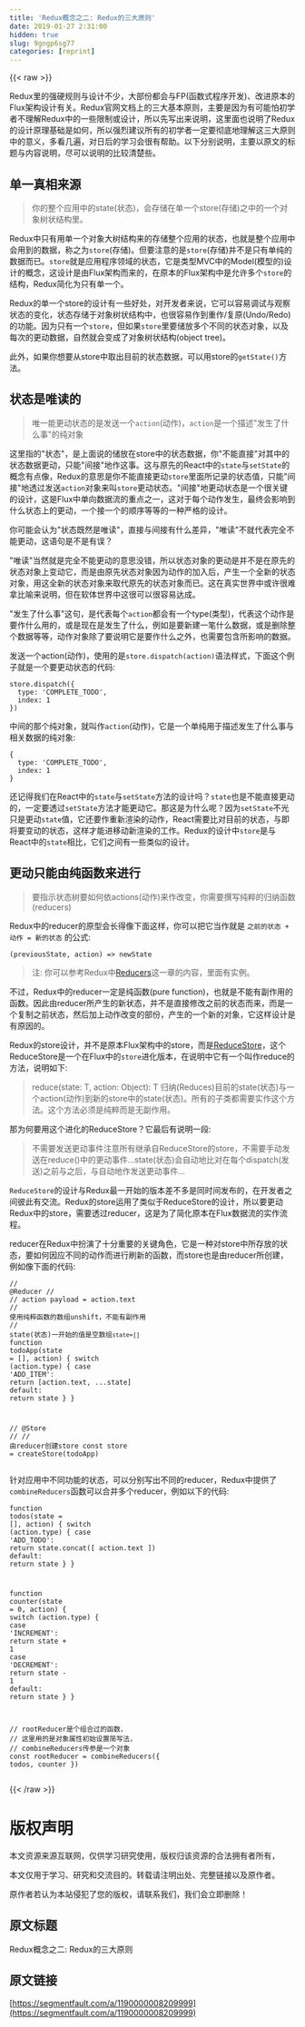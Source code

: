```yaml
---
title: 'Redux概念之二: Redux的三大原则' 
date: 2019-01-27 2:31:00
hidden: true
slug: 9gngp6sg77
categories: [reprint]
---
```


{{< raw >}}

                    
<p>Redux里的强硬规则与设计不少，大部份都会与FP(函数式程序开发)、改进原本的Flux架构设计有关。Redux官网文档上的三大基本原则，主要是因为有可能怕初学者不理解Redux中的一些限制或设计，所以先写出来说明，这里面也说明了Redux的设计原理基础是如何，所以强烈建议所有的初学者一定要彻底地理解这三大原则中的意义，多看几遍，对日后的学习会很有帮助。以下分别说明，主要以原文的标题与内容说明，尽可以说明的比较清楚些。</p>
<h2 id="articleHeader0">单一真相来源</h2>
<blockquote><p>你的整个应用中的state(状态)，会存储在单一个store(存储)之中的一个对象树状结构里。</p></blockquote>
<p>Redux中只有用单一个对象大树结构来的存储整个应用的状态，也就是整个应用中会用到的数据，称之为<code>store</code>(存储)。但要注意的是<code>store</code>(存储)并不是只有单纯的数据而已。<code>store</code>就是应用程序领域的状态，它是类型MVC中的Model(模型的)设计的概念，这设计是由Flux架构而来的，在原本的Flux架构中是允许多个<code>store</code>的结构，Redux简化为只有单一个。</p>
<p>Redux的单一个store的设计有一些好处，对开发者来说，它可以容易调试与观察状态的变化，状态存储于对象树状结构中，也很容易作到重作/复原(Undo/Redo)的功能。因为只有一个<code>store</code>，但如果<code>store</code>里要储放多个不同的状态对象，以及每次的更动数据，自然就会变成了对象树状结构(object tree)。</p>
<p>此外，如果你想要从store中取出目前的状态数据，可以用store的<code>getState()</code>方法。</p>
<h2 id="articleHeader1">状态是唯读的</h2>
<blockquote><p>唯一能更动状态的是发送一个<code>action</code>(动作)，<code>action</code>是一个描述"发生了什么事"的纯对象</p></blockquote>
<p>这里指的"状态"，是上面说的储放在store中的状态数据，你"不能直接"对其中的状态数据更动，只能"间接"地作这事。这与原先的React中的<code>state</code>与<code>setState</code>的概念有点像，Redux的意思是你不能直接更动<code>store</code>里面所记录的状态值，只能"间接"地透过发送<code>action</code>对象来叫<code>store</code>更动状态。"间接"地更动状态是一个很关键的设计，这是Flux中单向数据流的重点之一，这对于每个动作发生，最终会影响到什么状态上的更动，一个接一个的顺序等等的一种严格的设计。</p>
<p>你可能会认为"状态既然是唯读"，直接与间接有什么差异，"唯读"不就代表完全不能更动，这语句是不是有误？</p>
<p>"唯读"当然就是完全不能更动的意思没错，所以状态对象的更动是并不是在原先的状态对象上变动它，而是由原先状态对象因为动作的加入后，产生一个全新的状态对象，用这全新的状态对象来取代原先的状态对象而已。这在真实世界中或许很难拿比喻来说明，但在软体世界中这很可以很容易达成。</p>
<p>"发生了什么事"这句，是代表每个<code>action</code>都会有一个type(类型)，代表这个动作是要作什么用的，或是现在是发生了什么，例如是要新建一笔什么数据，或是删除整个数据等等，动作对象除了要说明它是要作什么之外，也需要包含所影响的数据。</p>
<p>发送一个action(动作)，使用的是<code>store.dispatch(action)</code>语法样式，下面这个例子就是一个要更动状态的代码:</p>
<div class="widget-codetool" style="display:none;">
      <div class="widget-codetool--inner">
      <span class="selectCode code-tool" data-toggle="tooltip" data-placement="top" title="" data-original-title="全选"></span>
      <span type="button" class="copyCode code-tool" data-toggle="tooltip" data-placement="top" data-clipboard-text="store.dispatch({
  type: 'COMPLETE_TODO',
  index: 1
})" title="" data-original-title="复制"></span>
      <span type="button" class="saveToNote code-tool" data-toggle="tooltip" data-placement="top" title="" data-original-title="放进笔记"></span>
      </div>
      </div><pre class="javascript hljs"><code class="js">store.dispatch({
  <span class="hljs-attr">type</span>: <span class="hljs-string">'COMPLETE_TODO'</span>,
  <span class="hljs-attr">index</span>: <span class="hljs-number">1</span>
})</code></pre>
<p>中间的那个纯对象，就叫作<code>action</code>(动作)，它是一个单纯用于描述发生了什么事与相关数据的纯对象:</p>
<div class="widget-codetool" style="display:none;">
      <div class="widget-codetool--inner">
      <span class="selectCode code-tool" data-toggle="tooltip" data-placement="top" title="" data-original-title="全选"></span>
      <span type="button" class="copyCode code-tool" data-toggle="tooltip" data-placement="top" data-clipboard-text="{
  type: 'COMPLETE_TODO',
  index: 1
}" title="" data-original-title="复制"></span>
      <span type="button" class="saveToNote code-tool" data-toggle="tooltip" data-placement="top" title="" data-original-title="放进笔记"></span>
      </div>
      </div><pre class="javascript hljs"><code class="js">{
  <span class="hljs-attr">type</span>: <span class="hljs-string">'COMPLETE_TODO'</span>,
  <span class="hljs-attr">index</span>: <span class="hljs-number">1</span>
}</code></pre>
<p>还记得我们在React中的<code>state</code>与<code>setState</code>方法的设计吗？<code>state</code>也是不能直接更动的，一定要透过<code>setState</code>方法才能更动它。那这是为什么呢？因为<code>setState</code>不光只是更动<code>state</code>值，它还要作重新渲染的动作，React需要比对目前的状态，与即将要变动的状态，这样才能进移动新渲染的工作。Redux的设计中<code>store</code>是与React中的<code>state</code>相比，它们之间有一些类似的设计。</p>
<h2 id="articleHeader2">更动只能由纯函数来进行</h2>
<blockquote><p>要指示状态树要如何依actions(动作)来作改变，你需要撰写纯粹的归纳函数(reducers)</p></blockquote>
<p>Redux中的reducer的原型会长得像下面这样，你可以把它当作就是 <code>之前的状态 + 动作 = 新的状态</code> 的公式:</p>
<div class="widget-codetool" style="display:none;">
      <div class="widget-codetool--inner">
      <span class="selectCode code-tool" data-toggle="tooltip" data-placement="top" title="" data-original-title="全选"></span>
      <span type="button" class="copyCode code-tool" data-toggle="tooltip" data-placement="top" data-clipboard-text="(previousState, action) => newState" title="" data-original-title="复制"></span>
      <span type="button" class="saveToNote code-tool" data-toggle="tooltip" data-placement="top" title="" data-original-title="放进笔记"></span>
      </div>
      </div><pre class="javascript hljs"><code class="js" style="word-break: break-word; white-space: initial;">(previousState, action) =&gt; newState</code></pre>
<blockquote><p>注: 你可以参考Redux中<a href="http://redux.js.org/docs/basics/Reducers.html" rel="nofollow noreferrer" target="_blank">Reducers</a>这一章的内容，里面有实例。</p></blockquote>
<p>不过，Redux中的reducer一定是纯函数(pure function)，也就是不能有副作用的函数。因此由reducer所产生的新状态，并不是直接修改之前的状态而来，而是一个复制之前状态，然后加上动作改变的部份，产生的一个新的对象，它这样设计是有原因的。</p>
<p>Redux的store设计，并不是原本Flux架构中的store，而是<a href="https://facebook.github.io/flux/docs/flux-utils.html#reducestore-t" rel="nofollow noreferrer" target="_blank">ReduceStore</a>，这个ReduceStore是一个在Flux中的<code>store</code>进化版本，在说明中它有一个叫作reduce的方法，说明如下:</p>
<blockquote><p>reduce(state: T, action: Object): T 归纳(Reduces)目前的state(状态)与一个action(动作)到新的store中的state(状态)。所有的子类都需要实作这个方法。这个方法必须是纯粹而是无副作用。</p></blockquote>
<p>那为何要用这个进化的ReduceStore？它最后有说明一段:</p>
<blockquote><p>不需要发送更动事件注意所有继承自ReduceStore的store，不需要手动发送在reduce()中的更动事件...state(状态)会自动地比对在每个dispatch(发送)之前与之后，与自动地作发送更动事件...</p></blockquote>
<p><code>ReduceStore</code>的设计与Redux最一开始的版本差不多是同时间发布的，在开发者之间彼此有交流。Redux的store运用了类似于ReduceStore的设计，所以要更动Redux中的store，需要透过reducer，这是为了简化原本在Flux数据流的实作流程。</p>
<p>reducer在Redux中扮演了十分重要的关键角色，它是一种对store中所存放的状态，要如何因应不同的动作而进行刷新的函数，而store也是由reducer所创建，例如像下面的代码:</p>
<div class="widget-codetool" style="display:none;">
      <div class="widget-codetool--inner">
      <span class="selectCode code-tool" data-toggle="tooltip" data-placement="top" title="" data-original-title="全选"></span>
      <span type="button" class="copyCode code-tool" data-toggle="tooltip" data-placement="top" data-clipboard-text="// @Reducer
//
// action payload = action.text
// 使用纯粹函数的数组unshift，不能有副作用
// state(状态)一开始的值是空数组`state=[]`
function todoApp(state = [], action) {
  switch (action.type) {
    case 'ADD_ITEM':
      return [action.text, ...state]
    default:
      return state
  }
}

// @Store
//
// 由reducer创建store
const store = createStore(todoApp)" title="" data-original-title="复制"></span>
      <span type="button" class="saveToNote code-tool" data-toggle="tooltip" data-placement="top" title="" data-original-title="放进笔记"></span>
      </div>
      </div><pre class="javascript hljs"><code class="js"><span class="hljs-comment">// @Reducer</span>
<span class="hljs-comment">//</span>
<span class="hljs-comment">// action payload = action.text</span>
<span class="hljs-comment">// 使用纯粹函数的数组unshift，不能有副作用</span>
<span class="hljs-comment">// state(状态)一开始的值是空数组`state=[]`</span>
<span class="hljs-function"><span class="hljs-keyword">function</span> <span class="hljs-title">todoApp</span>(<span class="hljs-params">state = [], action</span>) </span>{
  <span class="hljs-keyword">switch</span> (action.type) {
    <span class="hljs-keyword">case</span> <span class="hljs-string">'ADD_ITEM'</span>:
      <span class="hljs-keyword">return</span> [action.text, ...state]
    <span class="hljs-keyword">default</span>:
      <span class="hljs-keyword">return</span> state
  }
}

<span class="hljs-comment">// @Store</span>
<span class="hljs-comment">//</span>
<span class="hljs-comment">// 由reducer创建store</span>
<span class="hljs-keyword">const</span> store = createStore(todoApp)</code></pre>
<p>针对应用中不同功能的状态，可以分别写出不同的reducer，Redux中提供了<code>combineReducers</code>函数可以合并多个reducer，例如以下的代码:</p>
<div class="widget-codetool" style="display:none;">
      <div class="widget-codetool--inner">
      <span class="selectCode code-tool" data-toggle="tooltip" data-placement="top" title="" data-original-title="全选"></span>
      <span type="button" class="copyCode code-tool" data-toggle="tooltip" data-placement="top" data-clipboard-text="function todos(state = [], action) {
  switch (action.type) {
    case 'ADD_TODO':
      return state.concat([ action.text ])
    default:
      return state
  }
}

function counter(state = 0, action) {
  switch (action.type) {
    case 'INCREMENT':
      return state + 1
    case 'DECREMENT':
      return state - 1
    default:
      return state
  }
}

// rootReducer是个组合过的函数，
// 这里用的是对象属性初始设置简写法，
// combineReducers传参是一个对象
const rootReducer = combineReducers({
  todos,
  counter
})" title="" data-original-title="复制"></span>
      <span type="button" class="saveToNote code-tool" data-toggle="tooltip" data-placement="top" title="" data-original-title="放进笔记"></span>
      </div>
      </div><pre class="javascript hljs"><code class="js"><span class="hljs-function"><span class="hljs-keyword">function</span> <span class="hljs-title">todos</span>(<span class="hljs-params">state = [], action</span>) </span>{
  <span class="hljs-keyword">switch</span> (action.type) {
    <span class="hljs-keyword">case</span> <span class="hljs-string">'ADD_TODO'</span>:
      <span class="hljs-keyword">return</span> state.concat([ action.text ])
    <span class="hljs-keyword">default</span>:
      <span class="hljs-keyword">return</span> state
  }
}

<span class="hljs-function"><span class="hljs-keyword">function</span> <span class="hljs-title">counter</span>(<span class="hljs-params">state = <span class="hljs-number">0</span>, action</span>) </span>{
  <span class="hljs-keyword">switch</span> (action.type) {
    <span class="hljs-keyword">case</span> <span class="hljs-string">'INCREMENT'</span>:
      <span class="hljs-keyword">return</span> state + <span class="hljs-number">1</span>
    <span class="hljs-keyword">case</span> <span class="hljs-string">'DECREMENT'</span>:
      <span class="hljs-keyword">return</span> state - <span class="hljs-number">1</span>
    <span class="hljs-keyword">default</span>:
      <span class="hljs-keyword">return</span> state
  }
}

<span class="hljs-comment">// rootReducer是个组合过的函数，</span>
<span class="hljs-comment">// 这里用的是对象属性初始设置简写法，</span>
<span class="hljs-comment">// combineReducers传参是一个对象</span>
<span class="hljs-keyword">const</span> rootReducer = combineReducers({
  todos,
  counter
})</code></pre>

                
{{< /raw >}}

# 版权声明
本文资源来源互联网，仅供学习研究使用，版权归该资源的合法拥有者所有，

本文仅用于学习、研究和交流目的。转载请注明出处、完整链接以及原作者。

原作者若认为本站侵犯了您的版权，请联系我们，我们会立即删除！

## 原文标题
Redux概念之二: Redux的三大原则

## 原文链接
[https://segmentfault.com/a/1190000008209999](https://segmentfault.com/a/1190000008209999)

